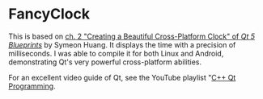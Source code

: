 # FancyClock
This is based on [ch. 2 "Creating a Beautiful Cross-Platform Clock" of *Qt 5 Blueprints*](https://www.safaribooksonline.com/library/view/qt-5-blueprints/9781784394615/ch02.html) by Symeon Huang. It displays the time with a precision of milliseconds. I was able to compile it for both Linux and Android, demonstrating Qt's very powerful cross-platform abilities.

For an excellent video guide of Qt, see the YouTube playlist "[C++ Qt Programming](https://www.youtube.com/playlist?list=PL2D1942A4688E9D63).
